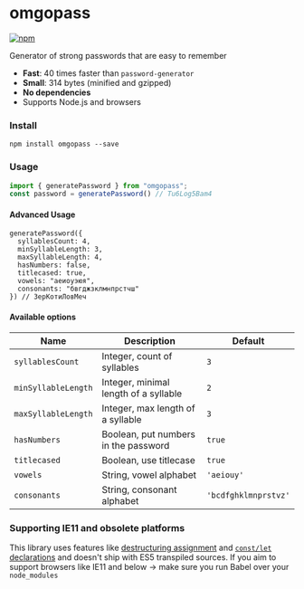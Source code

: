 # omgopass

[![npm](https://img.shields.io/npm/v/omgopass.svg?color=%2356C838)](https://www.npmjs.com/package/omgopass)

Generator of strong passwords that are easy to remember

- **Fast**: 40 times faster than `password-generator`
- **Small**: 314 bytes (minified and gzipped)
- **No dependencies**
- Supports Node.js and browsers

### Install

```
npm install omgopass --save
```

### Usage

```js
import { generatePassword } from "omgopass";
const password = generatePassword() // Tu6Log5Bam4
```

#### Advanced Usage

```
generatePassword({
  syllablesCount: 4,
  minSyllableLength: 3,
  maxSyllableLength: 4,
  hasNumbers: false,
  titlecased: true,
  vowels: "аеиоуэюя",
  consonants: "бвгджзклмнпрстчш"
}) // ЗерКотиЛовМеч
```

#### Available options

| Name               | Description                                | Default            |
|--------------------|--------------------------------------------|--------------------|
| `syllablesCount`   | Integer, count of syllables                |`3`                 |
| `minSyllableLength`| Integer, minimal length of a syllable      |`2`                 |
| `maxSyllableLength`| Integer, max length of a syllable          |`3`                 |
| `hasNumbers`       | Boolean, put numbers in the password       |`true`              |
| `titlecased`       | Boolean, use titlecase                     |`true`              |
| `vowels`           | String, vowel alphabet                     |`'aeiouy'`          |
| `consonants`       | String, consonant alphabet                 |`'bcdfghklmnprstvz'`|

### Supporting IE11 and obsolete platforms

This library uses features like [destructuring assignment](https://kangax.github.io/compat-table/es6/#test-destructuring,_assignment) and [`const/let` declarations](https://kangax.github.io/compat-table/es6/#test-const) and doesn't ship with ES5 transpiled sources. If you aim to support browsers like IE11 and below → make sure you run Babel over your `node_modules`